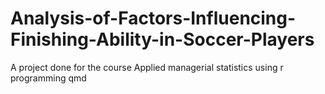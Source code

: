 # Analysis-of-Factors-Influencing-Finishing-Ability-in-Soccer-Players
A project done for the course Applied managerial statistics using r programming qmd
